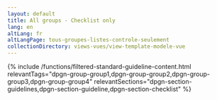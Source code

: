 ```yaml
---
layout: default
title: All groups - Checklist only
lang: en
altLang: fr
altLangPage: tous-groupes-listes-controle-seulement
collectionDirectory: views-vues/view-template-modele-vue
---
```


{% include /functions/filtered-standard-guideline-content.html relevantTags="dpgn-group-group1,dpgn-group-group2,dpgn-group-group3,dpgn-group-group4" relevantSections="dpgn-section-guidelines,dpgn-section-guideline,dpgn-section-checklist" %}
